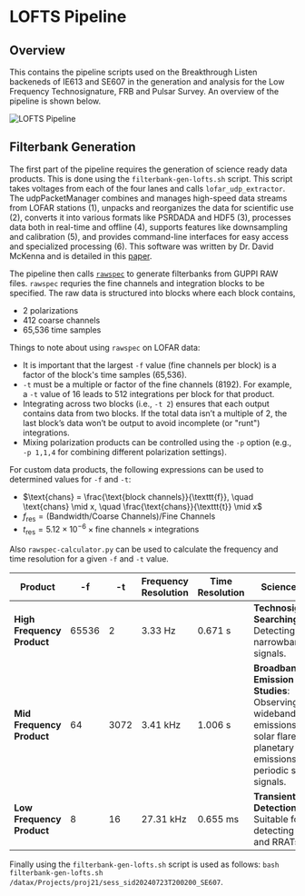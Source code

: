 # LOFTS Pipeline 

## Overview

This contains the pipeline scripts used on the Breakthrough Listen backeneds of IE613 and SE607 in the generation and analysis for the Low Frequency Technosignature, FRB and Pulsar Survey. An overview of the pipeline is shown below.

![LOFTS Pipeline](LOFTS-Pipeline.png)

## Filterbank Generation 

The first part of the pipeline requires the generation of science ready data products. This is done using the `filterbank-gen-lofts.sh` script. This script takes voltages from each of the four lanes and calls `lofar_udp_extractor`. The udpPacketManager combines and manages high-speed data streams from LOFAR stations (1), unpacks and reorganizes the data for scientific use (2), converts it into various formats like PSRDADA and HDF5 (3), processes data both in real-time and offline (4), supports features like downsampling and calibration (5), and provides command-line interfaces for easy access and specialized processing (6). This software was written by Dr. David McKenna and is detailed in this [paper](https://arxiv.org/pdf/2309.03228).

The pipeline then calls [`rawspec`](https://github.com/UCBerkeleySETI/rawspec) to generate filterbanks from GUPPI RAW files. `rawspec` requries the fine channels and integration blocks to be specified. The raw data is structured into blocks where each block contains,  
- 2 polarizations
- 412 coarse channels
- 65,536 time samples  

Things to note about using `rawspec` on LOFAR data: 
- It is important that the largest `-f` value (fine channels per block) is a factor of the block's time samples (65,536).
- `-t` must be a multiple or factor of the fine channels (8192). For example, a `-t` value of 16 leads to 512 integrations per block for that product.
- Integrating across two blocks (i.e., `-t 2`) ensures that each output contains data from two blocks. If the total data isn’t a multiple of 2, the last block’s data won’t be output to avoid incomplete (or "runt") integrations.
- Mixing polarization products can be controlled using the `-p` option (e.g., `-p 1,1,4` for combining different polarization settings).

For custom data products, the following expressions can be used to determined values for `-f` and `-t`:
- $\text{chans} = \frac{\text{block channels}}{\texttt{f}}, \quad \text{chans} \mid x, \quad \frac{\text{chans}}{\texttt{t}} \mid x$
- $f_\text{res} =   (\text{Bandwidth}/\text{Coarse Channels})/\text{Fine Channels}$
- $t_\text{res} = 5.12 \times 10^{-6} \times \text{fine channels} \times \text{integrations}$

Also `rawspec-calculator.py` can be used to calculate the frequency and time resolution for a given `-f` and `-t` value. 

| **Product**              | **-f**     | **-t** | **Frequency Resolution** | **Time Resolution** | **Science Case**                                                         |
|--------------------------|------------|--------|--------------------------|---------------------|-------------------------------------------------------------------------|
| **High Frequency Product** | 65536     | 2      | 3.33 Hz                  | 0.671 s        | **Technosignature Searching**: Detecting drifting narrowband signals.    |
| **Mid Frequency Product**  | 64        | 3072   | 3.41 kHz                 | 1.006 s        | **Broadband Emission Studies**: Observing wideband emissions from solar flares, planetary radio emissions, or periodic spectral signals.         |
| **Low Frequency Product**  | 8         | 16     | 27.31 kHz                | 0.655 ms      | **Transient Detection**: Suitable for detecting FRBs and RRATs. |

Finally using the `filterbank-gen-lofts.sh` script is used as follows: `bash filterbank-gen-lofts.sh /datax/Projects/proj21/sess_sid20240723T200200_SE607`. 